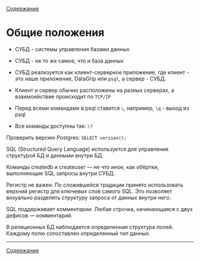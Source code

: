 [Содержание](README.md)

# Общие положения
- СУБД - системы управления базами данных
- СУБД - не то же самое, что и база данных
- СУБД реализуется как клиент-серверное приложение, где клиент - это наше приложение, DataGrip или `psql`, а сервер - СУБД.
- Клиент и сервер обычно расположены на разных серверах, а взаимоействие происходит по `TCP/IP`

- Перед всеми командами в psql ставится `\`, например, `\q` - выход из psql
- Все команды доступны так: `\?`


Проверить версию Postgres: `SELECT version();`

SQL (Structured Query Language) используется для управления структурой БД и данными внутри БД.

Команды createdb и createuser — не что иное, как обёртки, выполняющие SQL запросы внутри СУБД.

Регистр не важен. По сложившейся традиции принято использовать верхний регистр для ключевых слов самого SQL.
Это позволяет визуально разделять структуру запроса от данных внутри него.

SQL поддерживает комментарии. Любая строчка, начинающаяся с двух дефисов — комментарий.

В реляционных БД наблюдается определенная структура полей. Каждому полю сопоставлен определенный тип данных.

---
[Содержание](README.md)
